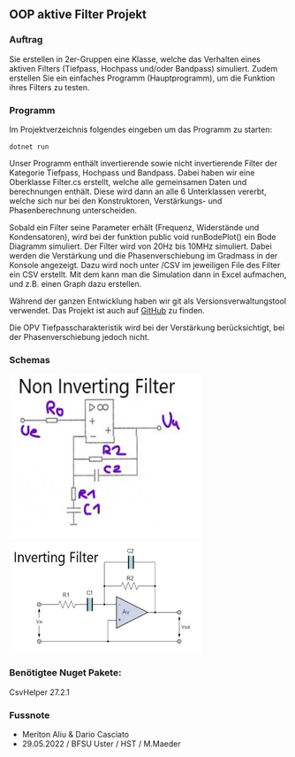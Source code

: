 ## OOP aktive Filter Projekt
### Auftrag
Sie erstellen in 2er-Gruppen eine Klasse, welche das Verhalten eines aktiven Filters (Tiefpass, Hochpass und/oder Bandpass) simuliert.
Zudem erstellen Sie ein einfaches Programm (Hauptprogramm), um die Funktion ihres Filters zu testen.

### Programm
Im Projektverzeichnis folgendes eingeben um das Programm zu starten:
```
dotnet run
```
Unser Programm enthält invertierende sowie nicht invertierende Filter der Kategorie Tiefpass, Hochpass und Bandpass. Dabei haben wir eine Oberklasse Filter.cs erstellt, welche alle gemeinsamen Daten und berechnungen enthält. Diese wird dann an alle 6 Unterklassen vererbt, welche sich nur bei den Konstruktoren, Verstärkungs- und Phasenberechnung unterscheiden.

Sobald ein Filter seine Parameter erhält (Frequenz, Widerstände und Kondensatoren), wird bei der funktion public void runBodePlot() ein Bode Diagramm simuliert. 
Der Filter wird von 20Hz bis 10MHz simuliert. Dabei werden die Verstärkung und die Phasenverschiebung im Gradmass in der Konsole angezeigt. Dazu wird noch unter /CSV im jeweiligen File des Filter ein CSV erstellt. Mit dem kann man die Simulation dann in Excel aufmachen, und z.B. einen Graph dazu erstellen.


Während der ganzen Entwicklung haben wir git als Versionsverwaltungstool verwendet. Das Projekt ist auch auf [GitHub](https://github.com/MeritonAliu/activfilter) zu finden.

Die OPV Tiefpasscharakteristik wird bei der Verstärkung berücksichtigt, bei der Phasenverschiebung jedoch nicht.

### Schemas
<p align="left">
  <img src="img/nonInvSchema.jpg" width="350" height="300" title="NonInvertingFilter">
  <img src="img/InvSchema.jpg" width="350" height="200" title="NonInvertingFilter, Source = https://www.electronics-tutorials.ws/">
</p>

### Benötigtee Nuget Pakete:
CsvHelper 27.2.1  

### Fussnote
- Meriton Aliu & Dario Casciato
- 29.05.2022 / BFSU Uster / HST / M.Maeder
